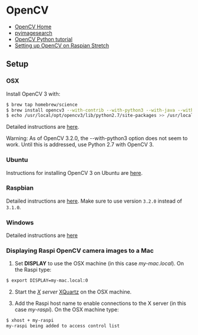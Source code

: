 # OpenCV 

* [OpenCV Home](http://opencv.org)
* [pyimagesearch](http://www.pyimagesearch.com)
* [OpenCV Python tutorial](http://docs.opencv.org/3.0-beta/doc/py_tutorials/py_tutorials.html)
* [Setting up OpenCV on Raspian Stretch](http://www.pyimagesearch.com/2017/09/04/raspbian-stretch-install-opencv-3-python-on-your-raspberry-pi/)

## Setup

### OSX

Install OpenCV 3 with:

```bash
$ brew tap homebrew/science
$ brew install opencv3 --with-contrib --with-python3 --with-java --with-examples 
$ echo /usr/local/opt/opencv3/lib/python2.7/site-packages >> /usr/local/lib/python2.7/site-packages/opencv3.pth
```

Detailed instructions are 
[here](http://www.pyimagesearch.com/2016/12/19/install-opencv-3-on-macos-with-homebrew-the-easy-way/).

<aside class="warning">
Warning: As of OpenCV 3.2.0, the --with-python3 option does not seem to work. Until this is 
addressed, use Python 2.7 with OpenCV 3.
</aside>

### Ubuntu

Instructions for installing OpenCV 3 on Ubuntu are [here](http://www.learnopencv.com/install-opencv3-on-ubuntu/).
### Raspbian

Detailed instructions are 
[here](http://www.pyimagesearch.com/2016/04/18/install-guide-raspberry-pi-3-raspbian-jessie-opencv-3/).
Make sure to use version `3.2.0` instead of `3.1.0`.

### Windows

Detailed instructions are [here](http://www.learnopencv.com/install-opencv3-on-windows/)

### Displaying Raspi OpenCV camera images to a Mac

1) Set **DISPLAY** to use the OSX machine (in this case *my-mac.local*). 
On the Raspi type:
```bash
$ export DISPLAY=my-mac.local:0
```

2) Start the *[X](https://en.wikipedia.org/wiki/X_Window_System) server* 
[XQuartz](https://www.xquartz.org) on the OSX machine.

3) Add the Raspi host name to enable connections to the X server (in this case *my-raspi*). 
On the OSX machine type:
```bash
$ xhost + my-raspi
my-raspi being added to access control list
```


